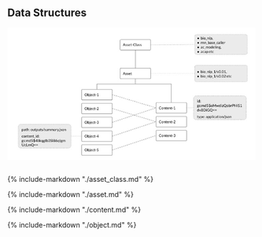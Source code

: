 ## Data Structures

![asset-data-structure](imgs/asset.jpg)

```mermaid

```

{% include-markdown "./asset_class.md" %}

{% include-markdown "./asset.md" %}

{% include-markdown "./content.md" %}

{% include-markdown "./object.md" %}
